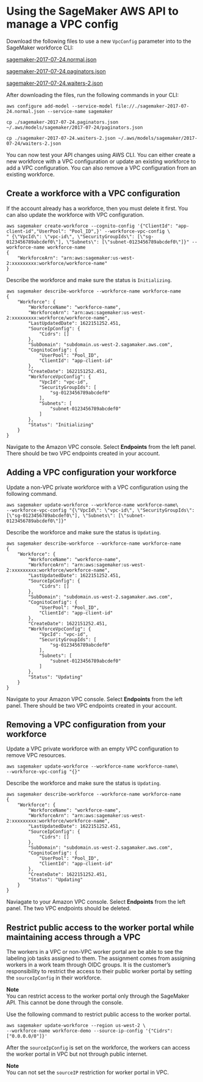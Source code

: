 # Using the SageMaker AWS API to manage a VPC config<a name="samurai-vpc-workforce-cli"></a>

Download the following files to use a new `VpcConfig` parameter into to the SageMaker workforce CLI:

[sagemaker\-2017\-07\-24\.normal\.json](https://s3.amazonaws.com/sagemaker-sample-files/templates/groundtruth/sagemaker-2017-07-24.normal.json)

[sagemaker\-2017\-07\-24\.paginators\.json](https://s3.amazonaws.com/sagemaker-sample-files/templates/groundtruth/sagemaker-2017-07-24.paginators.json)

[sagemaker\-2017\-07\-24\.waiters\-2\.json](https://s3.amazonaws.com/sagemaker-sample-files/templates/groundtruth/sagemaker-2017-07-24.waiters-2.json)

After downloading the files, run the following commands in your CLI:

```
aws configure add-model --service-model file://./sagemaker-2017-07-24.normal.json --service-name sagemaker
```

```
cp ./sagemaker-2017-07-24.paginators.json ~/.aws/models/sagemaker/2017-07-24/paginators.json
```

```
cp ./sagemaker-2017-07-24.waiters-2.json ~/.aws/models/sagemaker/2017-07-24/waiters-2.json
```

You can now test your API changes using AWS CLI\. You can either create a new workforce with a VPC configuration or update an existing workforce to add a VPC configuration\. You can also remove a VPC configuration from an existing workforce\.

## Create a workforce with a VPC configuration<a name="samurai-create-vpc-cli"></a>

If the account already has a workforce, then you must delete it first\. You can also update the workforce with VPC configuration\.

```
aws sagemaker create-workforce --cognito-config '{"ClientId": "app-client-id","UserPool": "Pool_ID",}' --workforce-vpc-config \       
" {\"VpcId\": \"vpc-id\", \"SecurityGroupIds\": [\"sg-0123456789abcdef0\"], \"Subnets\": [\"subnet-0123456789abcdef0\"]}" --workforce-name workforce-name
{
    "WorkforceArn": "arn:aws:sagemaker:us-west-2:xxxxxxxxx:workforce/workforce-name"
}
```

Describe the workforce and make sure the status is `Initializing`\.

```
aws sagemaker describe-workforce --workforce-name workforce-name
{
    "Workforce": {
        "WorkforceName": "workforce-name",
        "WorkforceArn": "arn:aws:sagemaker:us-west-2:xxxxxxxxx:workforce/workforce-name",
        "LastUpdatedDate": 1622151252.451,
        "SourceIpConfig": {
            "Cidrs": []
        },
        "SubDomain": "subdomain.us-west-2.sagamaker.aws.com",
        "CognitoConfig": {
            "UserPool": "Pool_ID",
            "ClientId": "app-client-id"
        },
        "CreateDate": 1622151252.451,
        "WorkforceVpcConfig": {
            "VpcId": "vpc-id",
            "SecurityGroupIds": [
                "sg-0123456789abcdef0"
            ],
            "Subnets": [
                "subnet-0123456789abcdef0"
            ]
        },
        "Status": "Initializing"
    }
}
```

Navigate to the Amazon VPC console\. Select **Endpoints** from the left panel\. There should be two VPC endpoints created in your account\.

## Adding a VPC configuration your workforce<a name="samurai-add-vpc-cli"></a>

Update a non\-VPC private workforce with a VPC configuration using the following command\.

```
aws sagemaker update-workforce --workforce-name workforce-name\
--workforce-vpc-config "{\"VpcId\": \"vpc-id\", \"SecurityGroupIds\": [\"sg-0123456789abcdef0\"], \"Subnets\": [\"subnet-0123456789abcdef0\"]}"
```

Describe the workforce and make sure the status is `Updating`\.

```
aws sagemaker describe-workforce --workforce-name workforce-name
{
    "Workforce": {
        "WorkforceName": "workforce-name",
        "WorkforceArn": "arn:aws:sagemaker:us-west-2:xxxxxxxxx:workforce/workforce-name",
        "LastUpdatedDate": 1622151252.451,
        "SourceIpConfig": {
            "Cidrs": []
        },
        "SubDomain": "subdomain.us-west-2.sagamaker.aws.com",
        "CognitoConfig": {
            "UserPool": "Pool_ID",
            "ClientId": "app-client-id"
        },
        "CreateDate": 1622151252.451,
        "WorkforceVpcConfig": {
            "VpcId": "vpc-id",
            "SecurityGroupIds": [
                "sg-0123456789abcdef0"
            ],
            "Subnets": [
                "subnet-0123456789abcdef0"
            ]
        },
        "Status": "Updating"
    }
}
```

Navigate to your Amazon VPC console\. Select **Endpoints** from the left panel\. There should be two VPC endpoints created in your account\.

## Removing a VPC configuration from your workforce<a name="samurai-remove-vpc-cli"></a>

Update a VPC private workforce with an empty VPC configuration to remove VPC resources\.

```
aws sagemaker update-workforce --workforce-name workforce-name\ 
--workforce-vpc-config "{}"
```

Describe the workforce and make sure the status is `Updating`\.

```
aws sagemaker describe-workforce --workforce-name workforce-name
{
    "Workforce": {
        "WorkforceName": "workforce-name",
        "WorkforceArn": "arn:aws:sagemaker:us-west-2:xxxxxxxxx:workforce/workforce-name",
        "LastUpdatedDate": 1622151252.451,
        "SourceIpConfig": {
            "Cidrs": []
        },
        "SubDomain": "subdomain.us-west-2.sagamaker.aws.com",
        "CognitoConfig": {
            "UserPool": "Pool_ID",
            "ClientId": "app-client-id"
        },
        "CreateDate": 1622151252.451,
        "Status": "Updating"
    }
}
```

Naviagate to your Amazon VPC console\. Select **Endpoints** from the left panel\. The two VPC endpoints should be deleted\.

## Restrict public access to the worker portal while maintaining access through a VPC<a name="public-access-vpc"></a>

 The workers in a VPC or non\-VPC worker portal are be able to see the labeling job tasks assigned to them\. The assignment comes from assigning workers in a work team through OIDC groups\. It is the customer’s responsibility to restrict the access to their public worker portal by setting the `sourceIpConfig` in their workforce\. 

**Note**  
You can restrict access to the worker portal only through the SageMaker API\. This cannot be done through the console\.

Use the following command to restrict public access to the worker portal\.

```
aws sagemaker update-workforce --region us-west-2 \
--workforce-name workforce-demo --source-ip-config '{"Cidrs":["0.0.0.0/0"]}'
```

After the `sourceIpConfig` is set on the workforce, the workers can access the worker portal in VPC but not through public internet\.

**Note**  
You can not set the `sourceIP` restriction for worker portal in VPC\.
